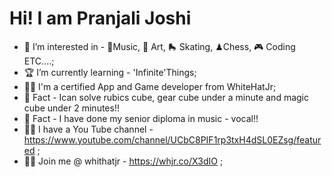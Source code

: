 # Hi! I am Pranjali Joshi
- 🤩 I’m interested in - 🎼Music, 🎨 Art, 🛼 Skating, ♟Chess, 🎮 Coding ETC....;
- 🏆 I’m currently learning - 'Infinite'Things;
- 👩‍🎓 I'm a certified App and Game developer from WhiteHatJr;
- 🤩 Fact - Ican solve rubics cube, gear cube under a minute and magic cube under 2 minutes!!
- 🤩 Fact - I have done my senior diploma in music - vocal!! 
- 👩‍💼 I have a You Tube channel - https://www.youtube.com/channel/UCbC8PIF1rp3txH4dSL0EZsg/featured ;
- 👩‍💻 Join me @ whithatjr - https://whjr.co/X3dIO ;

<!---
PJCoder16/PJCoder16 is a ✨ special ✨ repository because its `README.md` (this file) appears on your GitHub profile.
You can click the Preview link to take a look at your changes.
--->
